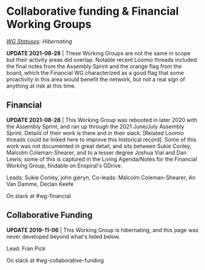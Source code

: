 # Collaborative funding & Financial Working Groups

[_WG Statuses_](https://docs.google.com/document/d/1RQrZE_9iw0ewIj7UCvC7SBLCziYwfi13vM5FbRDBCx4/edit?usp=sharing)_: Hibernating_

**UPDATE 2021-08-28** \| These Working Groups are not the same in scope but their activity areas did overlap. Notable recent Loomio threads included the final notes from the Assembly Sprint and the orange flag from the board, which the Financial WG characterized as a good flag that some proactivity in this area would benefit the network, but not a real sign of anything at risk at this time.

## Financial

**UPDATE 2021-08-28** \| This Working Group was rebooted in later 2020 with the Assembly Sprint, and ran up through the 2021 June/July Assembly Sprint. Details of their work is there and in their slack. [Related Loomio threads could be linked here to improve this historical record]. Some of this work was not documented in great detail, and sits between Sukie Conley, Malcolm Coleman-Shearer, and to a lesser degree Joshua Vial and Dan Lewis; some of this is captured in the Living Agenda/Notes for the Financial Working Group, findable on Enspiral's GDrive.

Leads: Sukie Conley, john gieryn,
Co-leads: Malcolm Coleman-Shearer, An Van Damme, Declan Keefe

On slack at \#wg-financial

## Collaborative Funding

**UPDATE 2019-11-06** \| This Working Group is hibernating, and this page was never developed beyond what's listed below.

Lead: Fran Pick

On slack at \#wg-collaborative-funding

